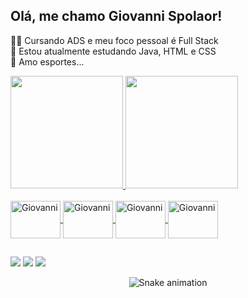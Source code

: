 ## Olá, me chamo Giovanni Spolaor!
🐱‍💻 Cursando ADS e meu foco pessoal é Full Stack<br>
🌱 Estou atualmente estudando Java, HTML e CSS<br>
🏀 Amo esportes...<br>
<div>
    <a href="https://github.com/DEVspolaor">
    <img height="180px" src="https://github-readme-stats.vercel.app/api?username=DEVspolaor&show_icons=true&theme=radical"/>    
    <img height="180px" src="https://github-readme-stats.vercel.app/api/top-langs/?username=DEVspolaor&layout=compact&theme=radical"/>
</div>
<div style="display: inline_block"><br>
    <img align="center" alt="Giovanni" height="60" width="80" src="https://cdn.jsdelivr.net/gh/devicons/devicon/icons/java/java-original-wordmark.svg">
    <img align="center" alt="Giovanni" height="60" width="80" src="https://cdn.jsdelivr.net/gh/devicons/devicon/icons/javascript/javascript-original.svg">
    <img align="center" alt="Giovanni" height="60" width="80" src="https://cdn.jsdelivr.net/gh/devicons/devicon/icons/html5/html5-original.svg">
    <img align="center" alt="Giovanni" height="60" width="80" src="https://cdn.jsdelivr.net/gh/devicons/devicon/icons/css3/css3-original.svg">
</div>
    
##
  
<div>
    <a href="https://instagram.com/_gvn.spolaor" target="_blank"><img src="https://img.shields.io/badge/-Instagram-%23E4405F?style=for-the-badge&logo=instagram&logoColor=white" target="_blank"></a>
    <a href = "mailto:giovannidevsenai2023@gmail.com"><img src="https://img.shields.io/badge/-Gmail-%23333?style=for-the-badge&logo=gmail&logoColor=white" target="_blank"></a>
    <a href="https://www.linkedin.com/in/giovanni-spolaor-24013926b//" target="_blank"><img src="https://img.shields.io/badge/-LinkedIn- %230077B5?style=for-the-badge&logo=linkedin&logoColor=white" target="_blank"></a> 
</div>

<div align="center">

  ![Snake animation](https://github.com/DEVspolaor/DEVspolaor/blob/output/github-contribution-grid-snake.svg)
  
</div>
